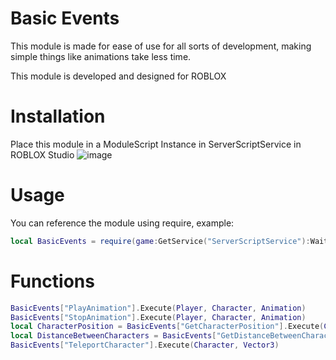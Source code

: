 # Basic Events
This module is made for ease of use for all sorts of development, making simple things like animations take less time.

This module is developed and designed for ROBLOX

# Installation
Place this module in a ModuleScript Instance in ServerScriptService in ROBLOX Studio
![image](https://user-images.githubusercontent.com/74668451/196124126-090de4c3-f1a9-415f-ad1c-6891881a2e35.png)

# Usage
You can reference the module using require, example:
```lua
local BasicEvents = require(game:GetService("ServerScriptService"):WaitForChild("BasicEvents", 5))
```

# Functions
```lua
BasicEvents["PlayAnimation"].Execute(Player, Character, Animation)
BasicEvents["StopAnimation"].Execute(Player, Character, Animation)
local CharacterPosition = BasicEvents["GetCharacterPosition"].Execute(Character)
local DistanceBetweenCharacters = BasicEvents["GetDistanceBetweenCharacters"].Execute(CharacterOne, CharacterTwo)
BasicEvents["TeleportCharacter"].Execute(Character, Vector3)
```
